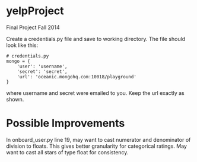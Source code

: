 yelpProject
===========

Final Project Fall 2014

Create a credentials.py file and save to working directory. The file should look like this:
```
# credentials.py
mongo = {
    'user': 'username',
    'secret': 'secret',
    'url': 'oceanic.mongohq.com:10018/playground'
}
```
where username and secret were emailed to you. Keep the url exactly as shown.

Possible Improvements
=====================

In onboard_user.py line 19, may want to cast numerator and denominator of division to floats. This gives better granularity for categorical ratings. May want to cast all stars of type float for consistency.